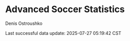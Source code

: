 # Advanced Soccer Statistics
Denis Ostroushko

<!-- gfm -->

Last successful data update: 2025-07-27 05:19:42 CST
